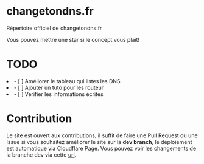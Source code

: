 # changetondns.fr
Répertoire officiel de changetondns.fr

Vous pouvez mettre une star si le concept vous plait!

# TODO

<li>- [ ] Améliorer le tableau qui listes les DNS </li>
<li>- [ ] Ajouter un tuto pour les routeur </li>
<li>- [ ] Verifier les informations écrites </li>


# Contribution
Le site est ouvert aux contributions, il suffit de faire une Pull Request ou une Issue si vous souhaitez améliorer le site sur la **dev branch**, le déploiement est automatique via Cloudflare Page. Vous pouvez voir les changements de la branche dev via cette [url](https://dev.changetondns-fr.pages.dev/).
